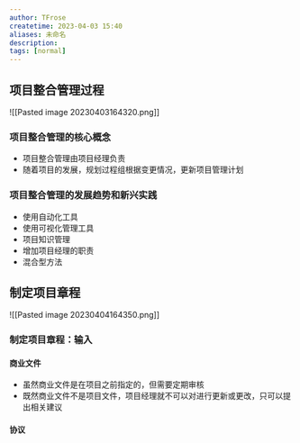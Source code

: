 ```yaml
---
author: TFrose
createtime: 2023-04-03 15:40
aliases: 未命名
description:
tags: [normal]
---
```


## 项目整合管理过程
![[Pasted image 20230403164320.png]]
### 项目整合管理的核心概念
- 项目整合管理由项目经理负责
- 随着项目的发展，规划过程组根据变更情况，更新项目管理计划
### 项目整合管理的发展趋势和新兴实践
- 使用自动化工具
- 使用可视化管理工具
- 项目知识管理
- 增加项目经理的职责
- 混合型方法
## 制定项目章程
![[Pasted image 20230404164350.png]]
### 制定项目章程：输入
#### 商业文件
- 虽然商业文件是在项目之前指定的，但需要定期审核
- 既然商业文件不是项目文件，项目经理就不可以对进行更新或更改，只可以提出相关建议
#### 协议
